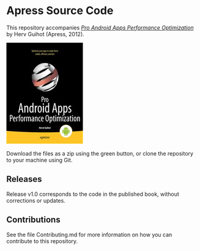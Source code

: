 # Apress Source Code

This repository accompanies [*Pro Android Apps Performance Optimization*](http://www.apress.com/9781430239994) by Herv  Guihot (Apress, 2012).

![Cover image](9781430239994.jpg)

Download the files as a zip using the green button, or clone the repository to your machine using Git.

## Releases

Release v1.0 corresponds to the code in the published book, without corrections or updates.

## Contributions

See the file Contributing.md for more information on how you can contribute to this repository.
